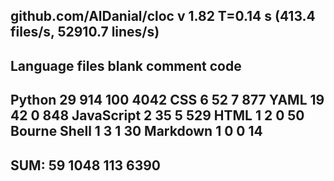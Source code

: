 github.com/AlDanial/cloc v 1.82  T=0.14 s (413.4 files/s, 52910.7 lines/s)
-------------------------------------------------------------------------------
Language                     files          blank        comment           code
-------------------------------------------------------------------------------
Python                          29            914            100           4042
CSS                              6             52              7            877
YAML                            19             42              0            848
JavaScript                       2             35              5            529
HTML                             1              2              0             50
Bourne Shell                     1              3              1             30
Markdown                         1              0              0             14
-------------------------------------------------------------------------------
SUM:                            59           1048            113           6390
-------------------------------------------------------------------------------
